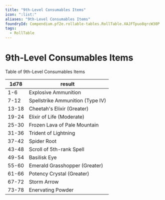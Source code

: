```yaml
---
title: "9th-Level Consumables Items"
icon: ":list:"
aliases: "9th-Level Consumables Items"
foundryId: Compendium.pf2e.rollable-tables.RollTable.XAJFTpuo8qrcW30P
tags:
  - RollTable
---
```


# 9th-Level Consumables Items
<p>Table of 9th-Level Consumables Items</p>

| 1d78 | result |
|------|--------|
| 1-6 | Explosive Ammunition |
| 7-12 | Spellstrike Ammunition (Type IV) |
| 13-18 | Cheetah's Elixir (Greater) |
| 19-24 | Elixir of Life (Moderate) |
| 25-30 | Frozen Lava of Pale Mountain |
| 31-36 | Trident of Lightning |
| 37-42 | Spider Root |
| 43-48 | Scroll of 5th-rank Spell |
| 49-54 | Basilisk Eye |
| 55-60 | Emerald Grasshopper (Greater) |
| 61-66 | Potency Crystal (Greater) |
| 67-72 | Storm Arrow |
| 73-78 | Enervating Powder |
